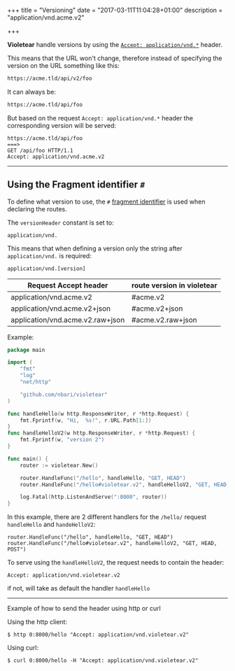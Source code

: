 +++
title = "Versioning"
date = "2017-03-11T11:04:28+01:00"
description = "application/vnd.acme.v2"

+++

**Violetear** handle versions by using the [`Accept: application/vnd.*`](https://en.wikipedia.org/wiki/Media_type#Naming)
header.

This means that the URL won't change, therefore instead of specifying the version on the URL something like this:

```html
https://acme.tld/api/v2/foo
```

It can always be:

```html
https://acme.tld/api/foo
```

But based on the request `Accept: application/vnd.*` header the corresponding
version will be served:

    https://acme.tld/api/foo
    ===>
    GET /api/foo HTTP/1.1
    Accept: application/vnd.acme.v2

---

## Using the Fragment identifier `#`

To define what version to use, the `#` [fragment identifier](https://en.wikipedia.org/wiki/Fragment_identifier) is used when
declaring the routes.

The `versionHeader` constant is set to:

    application/vnd.

This means that when defining a version only the string after `application/vnd.` is required:

    application/vnd.[version]


| Request Accept header| route version in violetear|
|----------------------|-------------------|
|application/vnd.acme.v2 | #acme.v2 |
|application/vnd.acme.v2+json| #acme.v2+json|
|application/vnd.acme.v2.raw+json| #acme.v2.raw+json|

Example:

```go
package main

import (
	"fmt"
	"log"
	"net/http"

	"github.com/nbari/violetear"
)

func handleHello(w http.ResponseWriter, r *http.Request) {
	fmt.Fprintf(w, "Hi,  %s!", r.URL.Path[1:])
}
func handleHelloV2(w http.ResponseWriter, r *http.Request) {
	fmt.Fprintf(w, "version 2")
}

func main() {
	router := violetear.New()

	router.HandleFunc("/hello", handleHello, "GET, HEAD")
	router.HandleFunc("/hello#violetear.v2", handleHelloV2, "GET, HEAD, POST")

	log.Fatal(http.ListenAndServe(":8000", router))
}
```

In this example, there are 2 different handlers for the `/hello/` request `handleHello` and `handeHelloV2`:

	router.HandleFunc("/hello", handleHello, "GET, HEAD")
	router.HandleFunc("/hello#violetear.v2", handleHelloV2, "GET, HEAD, POST")

To serve using the `handleHelloV2`, the request needs to contain the header:

    Accept: application/vnd.violetear.v2

if not, will take as default the handler `handleHello`

---

Example of how to send the header using http or curl

Using the http client:

    $ http 0:8000/hello "Accept: application/vnd.violetear.v2"

Using curl:

    $ curl 0:8000/hello -H "Accept: application/vnd.violetear.v2"
